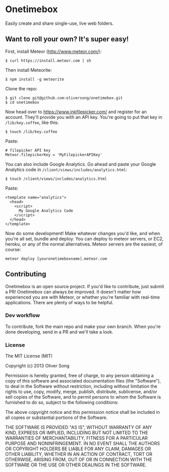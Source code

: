 # Onetimebox
Easily create and share single-use, live web folders.

## Want to roll your own? It's super easy!

First, install Meteor (http://www.meteor.com/):
```
$ curl https://install.meteor.com | sh
```

Then install Meteorite:
```
$ npm install -g meteorite
```

Clone the repo:
```
$ git clone git@github.com:oliversong/onetimebox.git
$ cd onetimebox
```

Now head over to https://www.inkfilepicker.com/ and register for an account. They'll provide you with an API key. You're going to put that key in `/lib/key.coffee`, like this:

```
$ touch /lib/key.coffee
```

Paste:

```
# filepicker API key
Meteor.filepickerKey = 'MyFilepickerAPIKey'
```

You can also include Google Analytics. Go ahead and paste your Google Analytics code in `/client/views/includes/analytics.html`:

```
$ touch /client/views/includes/analytics.html
```

Paste:

```
<template name="analytics">
  <head>
    <script>
      My Google Analytics Code
    </script>
  </head>
</template>
```

Now do some development! Make whatever changes you'd like, and when you're all set, bundle and deploy. You can deploy to meteor servers, or EC2, heroku, or any of the normal alternatives. Meteor servers are the easiest, of course:

```
meteor deploy [youronetimeboxname].meteor.com
```

## Contributing

Onetimebox is an open source project. If you'd like to contribute, just submit a PR! Onetimebox can always be improved. It doesn't matter how experienced you are with Meteor, or whether you're familiar with real-time applications. There are plenty of ways to be helpful.

### Dev workflow

To contribute, fork the main repo and make your own branch. When you're done developing, send in a PR and we'll take a look.

### License

The MIT License (MIT)

Copyright (c) 2013 Oliver Song

Permission is hereby granted, free of charge, to any person obtaining a copy
of this software and associated documentation files (the "Software"), to deal
in the Software without restriction, including without limitation the rights
to use, copy, modify, merge, publish, distribute, sublicense, and/or sell
copies of the Software, and to permit persons to whom the Software is
furnished to do so, subject to the following conditions:

The above copyright notice and this permission notice shall be included in
all copies or substantial portions of the Software.

THE SOFTWARE IS PROVIDED "AS IS", WITHOUT WARRANTY OF ANY KIND, EXPRESS OR
IMPLIED, INCLUDING BUT NOT LIMITED TO THE WARRANTIES OF MERCHANTABILITY,
FITNESS FOR A PARTICULAR PURPOSE AND NONINFRINGEMENT. IN NO EVENT SHALL THE
AUTHORS OR COPYRIGHT HOLDERS BE LIABLE FOR ANY CLAIM, DAMAGES OR OTHER
LIABILITY, WHETHER IN AN ACTION OF CONTRACT, TORT OR OTHERWISE, ARISING FROM,
OUT OF OR IN CONNECTION WITH THE SOFTWARE OR THE USE OR OTHER DEALINGS IN
THE SOFTWARE.
